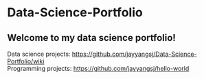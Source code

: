 # Data-Science-Portfolio
## Welcome to my data science portfolio!
Data science projects: https://github.com/jayyangsj/Data-Science-Portfolio/wiki<br/>
Programming projects: https://github.com/jayyangsj/hello-world<br/>
